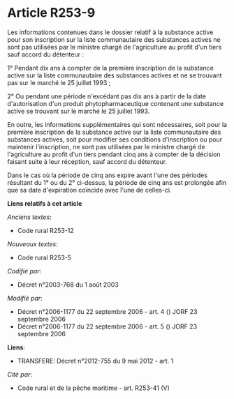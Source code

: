 # Article R253-9

Les informations contenues dans le dossier relatif à la substance active pour son inscription sur la liste communautaire des
substances actives ne sont pas utilisées par le ministre chargé de l'agriculture au profit d'un tiers sauf accord du
détenteur :

1° Pendant dix ans à compter de la première inscription de la substance active sur la liste communautaire des substances
actives et ne se trouvant pas sur le marché le 25 juillet 1993 ;

2° Ou pendant une période n'excédant pas dix ans à partir de la date d'autorisation d'un produit phytopharmaceutique
contenant une substance active se trouvant sur le marché le 25 juillet 1993.

En outre, les informations supplémentaires qui sont nécessaires, soit pour la première inscription de la substance active sur
la liste communautaire des substances actives, soit pour modifier ses conditions d'inscription ou pour maintenir
l'inscription, ne sont pas utilisées par le ministre chargé de l'agriculture au profit d'un tiers pendant cinq ans à compter
de la décision faisant suite à leur réception, sauf accord du détenteur.

Dans le cas où la période de cinq ans expire avant l'une des périodes résultant du 1° ou du 2° ci-dessus, la période de cinq
ans est prolongée afin que sa date d'expiration coïncide avec l'une de celles-ci.

**Liens relatifs à cet article**

_Anciens textes_:

  - Code rural R253-12

_Nouveaux textes_:

  - Code rural R253-5

_Codifié par_:

  - Décret n°2003-768 du 1 août 2003

_Modifié par_:

  - Décret n°2006-1177 du 22 septembre 2006 - art. 4 () JORF 23 septembre 2006
  - Décret n°2006-1177 du 22 septembre 2006 - art. 5 () JORF 23 septembre 2006

**Liens**:

  - TRANSFERE: Décret n°2012-755 du 9 mai 2012 - art. 1

_Cité par_:

  - Code rural et de la pêche maritime - art. R253-41 (V)

